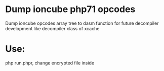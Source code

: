 Dump ioncube php71 opcodes
================================================================
Dump ioncube opcodes array tree to dasm function for future decompiler development like decompiler class of xcache

Use:
================================================================
php run.phpr, change encrypted file inside
